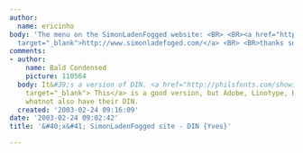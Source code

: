 ```yaml
---
author:
  name: ericinho
body: 'The menu on the SimonLadenFogged website: <BR> <BR><a href="http://www.simonladefoged.com/"
  target="_blank">http://www.simonladefoged.com/</a> <BR> <BR>thanks so much!'
comments:
- author:
    name: Bald Condensed
    picture: 110564
  body: It&#39;s a version of DIN. <a href="http://philsfonts.com/showing.html?sku=FF009467X1M1&amp;start=1"
    target="_blank"> This</a> is a good version, but Adobe, Linotype, Berthold and
    whatnot also have their DIN.
  created: '2003-02-24 09:16:09'
date: '2003-02-24 09:02:42'
title: '&#40;x&#41; SimonLadenFogged site - DIN {Yves}'

---
```

